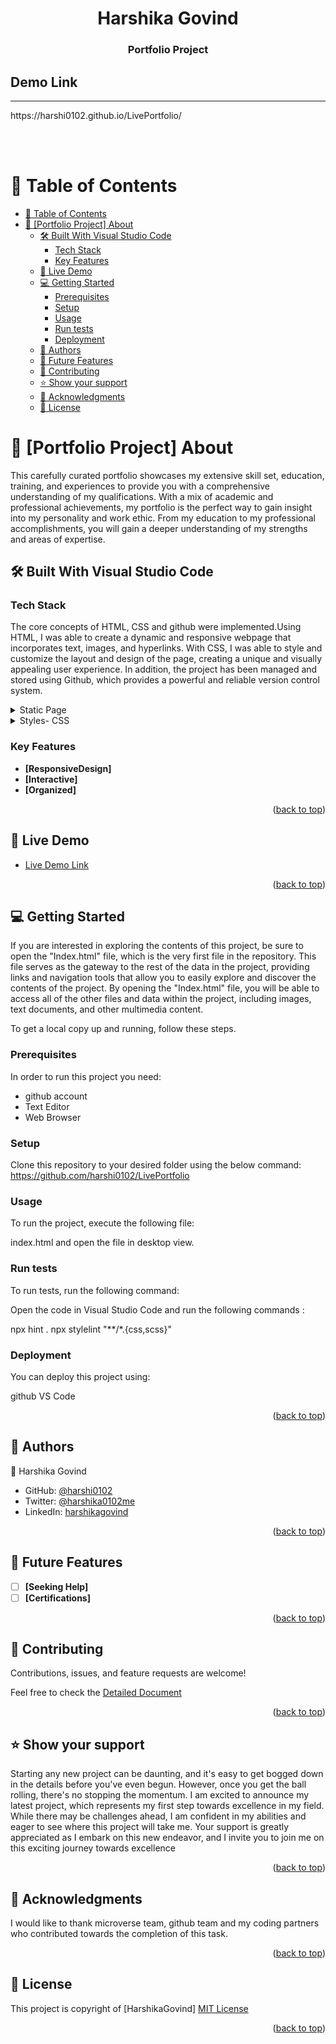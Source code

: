 <a name="readme-top"></a>

<div align="center">

  <h1><b>Harshika Govind</b></h1>
  <h3><b>Portfolio Project</b></h3>
  </div>
  <div align="left">
<h2 ><b>Demo Link</h2></b>
<hr>
https://harshi0102.github.io/LivePortfolio/
</div>


<br><br>
# 📗 Table of Contents

- [📗 Table of Contents](#-table-of-contents)
- [📖 \[Portfolio Project\] About](#-portfolio-project-about)
  - [🛠 Built With Visual Studio Code](#-built-with-visual-studio-code)
    - [Tech Stack ](#tech-stack-)
    - [Key Features ](#key-features-)
  - [🚀 Live Demo](#-live-demo)
  - [💻 Getting Started ](#-getting-started-)
    - [Prerequisites](#prerequisites)
    - [Setup](#setup)
    - [Usage](#usage)
    - [Run tests](#run-tests)
    - [Deployment](#deployment)
  - [👥 Authors ](#-authors-)
  - [🔭 Future Features ](#-future-features-)
  - [🤝 Contributing ](#-contributing-)
  - [⭐️ Show your support ](#️-show-your-support-)
  - [🙏 Acknowledgments ](#-acknowledgments-)
  - [📝 License ](#-license-)

# 📖 [Portfolio Project] <a name="about-project">About</a>

 This carefully curated portfolio  showcases my extensive skill set, education, training, and experiences to provide you with a comprehensive understanding of my qualifications. With a mix of academic and professional achievements, my portfolio is the perfect way to gain insight into my personality and work ethic. From my education to my professional accomplishments, you will gain a deeper understanding of my strengths and areas of expertise.
## 🛠 Built With <a name="built-with">Visual Studio Code</a>

### Tech Stack <a name="tech-stack"></a>

The core concepts of HTML, CSS and github were implemented.Using HTML, I was able to create a dynamic and responsive webpage that incorporates text, images, and hyperlinks. With CSS, I was able to style and customize the layout and design of the page, creating a unique and visually appealing user experience. In addition, the project has been managed and stored using Github, which provides a powerful and reliable version control system.

<details>
  <summary>Static Page</summary>
  <ul>
    <li><a href="https://www.w3schools.com/html/">HTML</a></li>
  </ul>
</details>

<details>
  <summary>Styles- CSS</summary>
  <ul>
    <li><a href="https://www.w3schools.com/css/default.asp">CSS</a></li>
  </ul>
</details>

### Key Features <a name="key-features"></a>

- **[ResponsiveDesign]**
- **[Interactive]**
- **[Organized]**

<p align="right">(<a href="#readme-top">back to top</a>)</p>

## 🚀 Live Demo

- [Live Demo Link](https://harshi0102.github.io/LivePortfolio/)

<p align="right">(<a href="#readme-top">back to top</a>)</p>

## 💻 Getting Started <a name="getting-started"></a>

If you are interested in exploring the contents of this project, be sure to open the "Index.html" file, which is the very first file in the repository. This file serves as the gateway to the rest of the data in the project, providing links and navigation tools that allow you to easily explore and discover the contents of the project. By opening the "Index.html" file, you will be able to access all of the other files and data within the project, including images, text documents, and other multimedia content.

To get a local copy up and running, follow these steps.

### Prerequisites

In order to run this project you need:

<ul>
    <li>github account</li>
    <li>Text Editor</li>
    <li>Web Browser</li>
</ul>

### Setup

Clone this repository to your desired folder using the below command:
https://github.com/harshi0102/LivePortfolio
### Usage

To run the project, execute the following file:

index.html and open the file in desktop view.
### Run tests

To run tests, run the following command:

Open the code in Visual Studio Code and run the following commands :

npx hint .
npx stylelint "**/*.{css,scss}"

### Deployment

You can deploy this project using:

github
VS Code

<p align="right">(<a href="#readme-top">back to top</a>)</p>

## 👥 Authors <a name="authors"></a>

👤 Harshika Govind

- GitHub: [@harshi0102](https://github.com/harshi0102/)
- Twitter: [@harshika0102me](https://twitter.com/harshika0102me)
- LinkedIn: [harshikagovind](https://www.linkedin.com/in/harshikagovind)


<p align="right">(<a href="#readme-top">back to top</a>)</p>

## 🔭 Future Features <a name="future-features"></a>

- [ ] **[Seeking Help]**
- [ ] **[Certifications]**

<p align="right">(<a href="#readme-top">back to top</a>)</p>

## 🤝 Contributing <a name="contributing"></a>

Contributions, issues, and feature requests are welcome!

Feel free to check the [Detailed Document](https://github.com/harshi0102/Portfolio-Microverse-project/blob/main/README.md)

<p align="right">(<a href="#readme-top">back to top</a>)</p>

## ⭐️ Show your support <a name="support"></a>

Starting any new project can be daunting, and it's easy to get bogged down in the details before you've even begun. However, once you get the ball rolling, there's no stopping the momentum. I am excited to announce my latest project, which represents my first step towards excellence in my field. While there may be challenges ahead, I am confident in my abilities and eager to see where this project will take me. Your support is greatly appreciated as I embark on this new endeavor, and I invite you to join me on this exciting journey towards excellence

<p align="right">(<a href="#readme-top">back to top</a>)</p>

## 🙏 Acknowledgments <a name="acknowledgements"></a>

I would like to thank microverse team, github team and my coding partners who contributed towards the completion of this task.

<p align="right">(<a href="#readme-top">back to top</a>)</p>

<!-- LICENSE -->

## 📝 License <a name="license"></a>

This project is copyright of [HarshikaGovind]
<a href="https://github.com/harshi0102/LivePortfolio/blob/main/LICENSE">MIT License</a>

<p align="right">(<a href="#readme-top">back to top</a>)</p>
